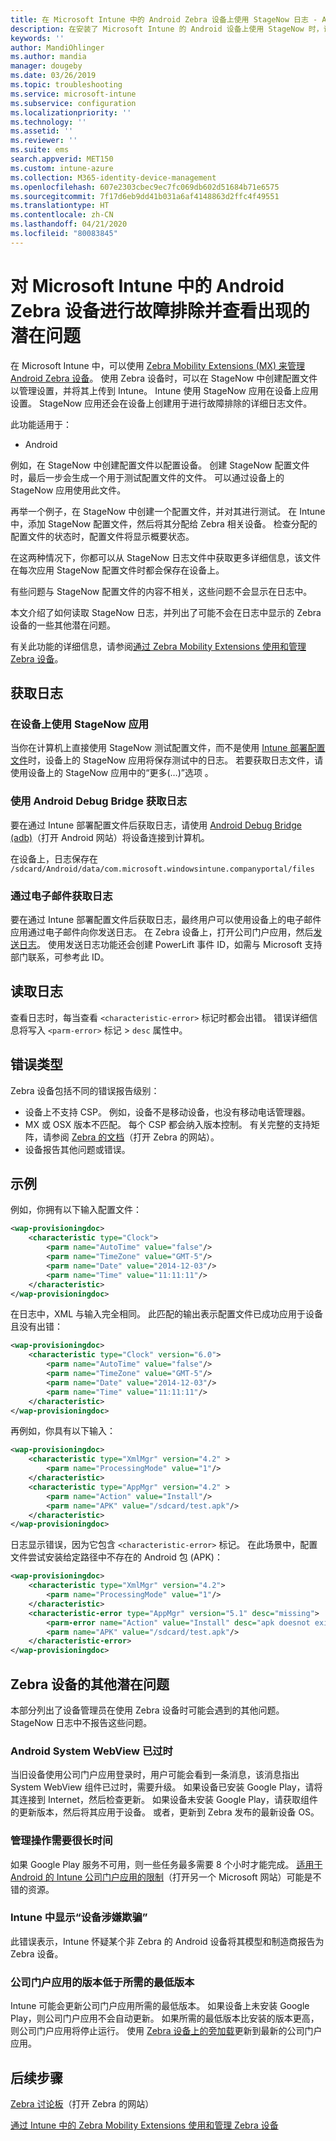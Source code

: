 ```yaml
---
title: 在 Microsoft Intune 中的 Android Zebra 设备上使用 StageNow 日志 - Azure | Microsoft Docs
description: 在安装了 Microsoft Intune 的 Android 设备上使用 StageNow 时，请参阅常见问题和解决方法。 另外，若需了解如何获取日志，请参阅有关如何读取成功日志或错误日志的示例。
keywords: ''
author: MandiOhlinger
ms.author: mandia
manager: dougeby
ms.date: 03/26/2019
ms.topic: troubleshooting
ms.service: microsoft-intune
ms.subservice: configuration
ms.localizationpriority: ''
ms.technology: ''
ms.assetid: ''
ms.reviewer: ''
ms.suite: ems
search.appverid: MET150
ms.custom: intune-azure
ms.collection: M365-identity-device-management
ms.openlocfilehash: 607e2303cbec9ec7fc069db602d51684b71e6575
ms.sourcegitcommit: 7f17d6eb9dd41b031a6af4148863d2ffc4f49551
ms.translationtype: HT
ms.contentlocale: zh-CN
ms.lasthandoff: 04/21/2020
ms.locfileid: "80083845"
---
```

# <a name="troubleshoot-and-see-potential-issues-on-android-zebra-devices-in-microsoft-intune"></a>对 Microsoft Intune 中的 Android Zebra 设备进行故障排除并查看出现的潜在问题



在 Microsoft Intune 中，可以使用 [ Zebra Mobility Extensions (MX) 来管理 Android Zebra 设备](android-zebra-mx-overview.md)。 使用 Zebra 设备时，可以在 StageNow 中创建配置文件以管理设置，并将其上传到 Intune。 Intune 使用 StageNow 应用在设备上应用设置。 StageNow 应用还会在设备上创建用于进行故障排除的详细日志文件。

此功能适用于：

- Android

例如，在 StageNow 中创建配置文件以配置设备。 创建 StageNow 配置文件时，最后一步会生成一个用于测试配置文件的文件。 可以通过设备上的 StageNow 应用使用此文件。

再举一个例子，在 StageNow 中创建一个配置文件，并对其进行测试。 在 Intune 中，添加 StageNow 配置文件，然后将其分配给 Zebra 相关设备。 检查分配的配置文件的状态时，配置文件将显示概要状态。

在这两种情况下，你都可以从 StageNow 日志文件中获取更多详细信息，该文件在每次应用 StageNow 配置文件时都会保存在设备上。

有些问题与 StageNow 配置文件的内容不相关，这些问题不会显示在日志中。

本文介绍了如何读取 StageNow 日志，并列出了可能不会在日志中显示的 Zebra 设备的一些其他潜在问题。

有关此功能的详细信息，请参阅[通过 Zebra Mobility Extensions 使用和管理 Zebra 设备](android-zebra-mx-overview.md)。

## <a name="get-the-logs"></a>获取日志

### <a name="use-the-stagenow-app-on-the-device"></a>在设备上使用 StageNow 应用
当你在计算机上直接使用 StageNow 测试配置文件，而不是使用 [Intune 部署配置文件](android-zebra-mx-overview.md#step-4-create-a-device-management-profile-in-stagenow)时，设备上的 StageNow 应用将保存测试中的日志。 若要获取日志文件，请使用设备上的 StageNow 应用中的“更多(…)”选项  。

### <a name="get-logs-using-android-debug-bridge"></a>使用 Android Debug Bridge 获取日志
要在通过 Intune 部署配置文件后获取日志，请使用 [Android Debug Bridge (adb)](https://developer.android.com/studio/command-line/adb)（打开 Android 网站）将设备连接到计算机。

在设备上，日志保存在 `/sdcard/Android/data/com.microsoft.windowsintune.companyportal/files`

### <a name="get-logs-from-email"></a>通过电子邮件获取日志
要在通过 Intune 部署配置文件后获取日志，最终用户可以使用设备上的电子邮件应用通过电子邮件向你发送日志。 在 Zebra 设备上，打开公司门户应用，然后[发送日志](https://docs.microsoft.com/mem/intune/user-help/send-logs-to-your-it-admin-by-email-android)。 使用发送日志功能还会创建 PowerLift 事件 ID，如需与 Microsoft 支持部门联系，可参考此 ID。

## <a name="read-the-logs"></a>读取日志

查看日志时，每当查看 `<characteristic-error>` 标记时都会出错。 错误详细信息将写入 `<parm-error>` 标记 > `desc` 属性中。

## <a name="error-types"></a>错误类型

Zebra 设备包括不同的错误报告级别：

- 设备上不支持 CSP。 例如，设备不是移动设备，也没有移动电话管理器。
- MX 或 OSX 版本不匹配。 每个 CSP 都会纳入版本控制。 有关完整的支持矩阵，请参阅 [Zebra 的文档](http://techdocs.zebra.com/mx/)（打开 Zebra 的网站）。
- 设备报告其他问题或错误。

## <a name="examples"></a>示例

例如，你拥有以下输入配置文件：

```xml
<wap-provisioningdoc>
    <characteristic type="Clock">
        <parm name="AutoTime" value="false"/>
        <parm name="TimeZone" value="GMT-5"/>
        <parm name="Date" value="2014-12-03"/>
        <parm name="Time" value="11:11:11"/>
    </characteristic>
</wap-provisioningdoc>
```

在日志中，XML 与输入完全相同。 此匹配的输出表示配置文件已成功应用于设备且没有出错：

```xml
<wap-provisioningdoc>
    <characteristic type="Clock" version="6.0">
        <parm name="AutoTime" value="false"/>
        <parm name="TimeZone" value="GMT-5"/>
        <parm name="Date" value="2014-12-03"/>
        <parm name="Time" value="11:11:11"/>
    </characteristic>
</wap-provisioningdoc>
```

再例如，你具有以下输入：

```xml
<wap-provisioningdoc>
    <characteristic type="XmlMgr" version="4.2" >
        <parm name="ProcessingMode" value="1"/>
    </characteristic>
    <characteristic type="AppMgr" version="4.2" >
        <parm name="Action" value="Install"/>
        <parm name="APK" value="/sdcard/test.apk"/>
    </characteristic>
</wap-provisioningdoc>
```

日志显示错误，因为它包含 `<characteristic-error>` 标记。 在此场景中，配置文件尝试安装给定路径中不存在的 Android 包 (APK)：

```xml
<wap-provisioningdoc>
    <characteristic type="XmlMgr" version="4.2">
        <parm name="ProcessingMode" value="1"/>
    </characteristic>
    <characteristic-error type="AppMgr" version="5.1" desc="missing">
        <parm-error name="Action" value="Install" desc="apk doesnot exist in the path"/>
        <parm name="APK" value="/sdcard/test.apk"/>
    </characteristic-error>
</wap-provisioningdoc>
```

## <a name="other-potential-issues-with-zebra-devices"></a>Zebra 设备的其他潜在问题

本部分列出了设备管理员在使用 Zebra 设备时可能会遇到的其他问题。 StageNow 日志中不报告这些问题。

### <a name="android-system-webview-is-out-of-date"></a>Android System WebView 已过时

当旧设备使用公司门户应用登录时，用户可能会看到一条消息，该消息指出 System WebView 组件已过时，需要升级。 如果设备已安装 Google Play，请将其连接到 Internet，然后检查更新。 如果设备未安装 Google Play，请获取组件的更新版本，然后将其应用于设备。 或者，更新到 Zebra 发布的最新设备 OS。

### <a name="management-actions-take-a-long-time"></a>管理操作需要很长时间

如果 Google Play 服务不可用，则一些任务最多需要 8 个小时才能完成。 [适用于 Android 的 Intune 公司门户应用的限制](https://support.microsoft.com/help/3211588/limitations-of-intune-company-portal-app-for-android-in-china)（打开另一个 Microsoft 网站）可能是不错的资源。

### <a name="device-spoofing-suspected-shows-in-intune"></a>Intune 中显示“设备涉嫌欺骗”

此错误表示，Intune 怀疑某个非 Zebra 的 Android 设备将其模型和制造商报告为 Zebra 设备。

### <a name="company-portal-app-is-older-than-minimum-required-version"></a>公司门户应用的版本低于所需的最低版本

Intune 可能会更新公司门户应用所需的最低版本。 如果设备上未安装 Google Play，则公司门户应用不会自动更新。 如果所需的最低版本比安装的版本更高，则公司门户应用将停止运行。 使用 [Zebra 设备上的旁加载](android-zebra-mx-overview.md#sideload-the-company-portal-app)更新到最新的公司门户应用。

## <a name="next-steps"></a>后续步骤

[Zebra 讨论板](https://developer.zebra.com/community/home/discussions)（打开 Zebra 的网站）

[通过 Intune 中的 Zebra Mobility Extensions 使用和管理 Zebra 设备](android-zebra-mx-overview.md)
